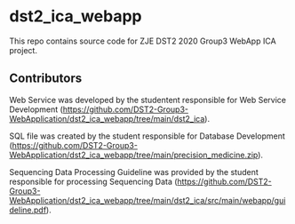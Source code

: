 # dst2_ica_webapp
This repo contains source code for ZJE DST2 2020 Group3 WebApp ICA project.

## Contributors
Web Service was developed by the studentent responsible for Web Service Development (https://github.com/DST2-Group3-WebApplication/dst2_ica_webapp/tree/main/dst2_ica).

SQL file was created by the student responsible for Database Development (https://github.com/DST2-Group3-WebApplication/dst2_ica_webapp/tree/main/precision_medicine.zip).

Sequencing Data Processing Guideline was provided by the student responsible for processing Sequencing Data 
(https://github.com/DST2-Group3-WebApplication/dst2_ica_webapp/tree/main/dst2_ica/src/main/webapp/guideline.pdf).
